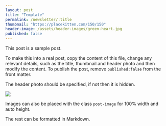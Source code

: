 ```yaml
---
layout: post
title: "Template"
permalink: /newsletter/:title
thumbnail: "https://placekitten.com/150/150"
header-image: /assets/header-images/green-heart.jpg
published: false
---
```


This post is a sample post.

To make this into a real post, copy the content of this file, change any
relevant details, such as the title, thumbnail and header photo and then modify the
content. To publish the post, remove `published:false` from the front matter.

The header photo should be specified, if not then it is hidden.

<img class="post-image" src="/assets/header-images/computer-science-building.jpg">

Images can also be placed with the class `post-image` for 100% width and auto height.

The rest can be formatted in Markdown.